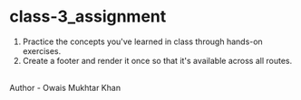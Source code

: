 # class-3_assignment
<ol>
  <li>Practice the concepts you've learned in class through hands-on exercises.</li>
  <li>Create a footer and render it once so that it's available across all routes.</li>
</ol>
<br>
Author - Owais Mukhtar Khan
